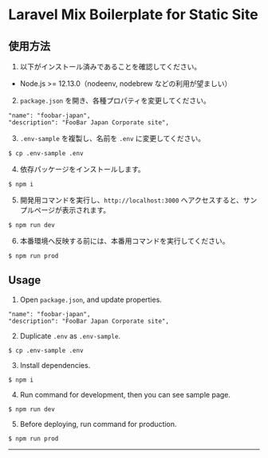 # Laravel Mix Boilerplate for Static Site

## 使用方法

1. 以下がインストール済みであることを確認してください。
- Node.js >= 12.13.0（nodeenv, nodebrew などの利用が望ましい）

2. `package.json` を開き、各種プロパティを変更してください。
```
"name": "foobar-japan",
"description": "FooBar Japan Corporate site",
```

3. `.env-sample` を複製し、名前を `.env` に変更してください。
```
$ cp .env-sample .env
```

4. 依存パッケージをインストールします。
```
$ npm i
```

5. 開発用コマンドを実行し、`http://localhost:3000` へアクセスすると、サンプルページが表示されます。
```
$ npm run dev
```

6. 本番環境へ反映する前には、本番用コマンドを実行してください。
```
$ npm run prod
```

## Usage

1. Open `package.json`, and update properties.
```
"name": "foobar-japan",
"description": "FooBar Japan Corporate site",
```

2. Duplicate `.env` as `.env-sample`.
```
$ cp .env-sample .env
```

3. Install dependencies.
```
$ npm i
```

4. Run command for development, then you can see sample page.
```
$ npm run dev
```

5. Before deploying, run command for production.
```
$ npm run prod
```


---

